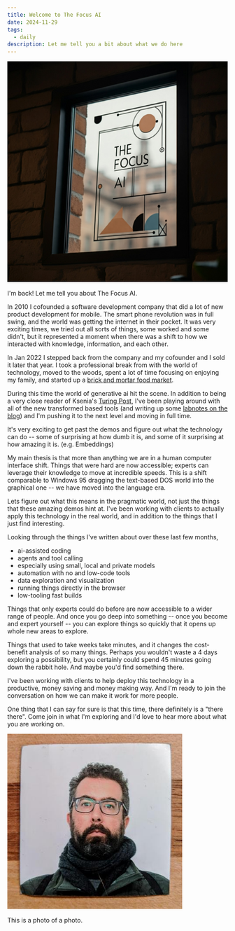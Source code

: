 ```yaml
---
title: Welcome to The Focus AI
date: 2024-11-29
tags:
  - daily
description: Let me tell you a bit about what we do here
---
```

![this is an ai generated photo](../assets/focus.jpeg)


I'm back! Let me tell you about The Focus AI.

In 2010 I cofounded a software development company that did a lot of new product development for mobile.  The smart phone revolution was in full swing, and the world was getting the internet in their pocket.  It was very exciting times, we tried out all sorts of things, some worked and some didn't, but it represented a moment when there was a shift to how we interacted with knowledge, information, and each other.

In Jan 2022 I stepped back from the company and my cofounder and I sold it later that year.  I took a professional break from with the world of technology, moved to the woods, spent a lot of time focusing on enjoying my family, and started up a [brick and mortar food market](https://cornwallmarket.com).

During this time the world of generative ai hit the scene.  In addition to being a very close reader of Ksenia's [Turing Post](https://www.turingpost.com/), I've been playing around with all of the new transformed based tools (and writing up some [labnotes on the blog](https://www.turingpost.com/)) and I'm pushing it to the next level and moving in full time.  

It's very exciting to get past the demos and figure out what the technology can do -- some of surprising at how dumb it is, and some of it surprising at how amazing it is. (e.g. Embeddings)

My main thesis is that more than anything we are in a human computer interface shift.  Things that were hard are now accessible; experts can leverage their knowledge to move at incredible speeds.  This is a shift comparable to Windows 95 dragging the text-based DOS world into the graphical one -- we have moved into the language era.

Lets figure out what this means in the pragmatic world, not just the things that these amazing demos hint at.  I've been working with clients to actually apply this technology in the real world, and in addition to the things that I just find interesting.

Looking through the things I've written about over these last few months, 
* ai-assisted coding
* agents and tool calling 
* especially using small, local and private models
* automation with no and low-code tools
* data exploration and visualization
* running things directly in the browser
* low-tooling fast builds

Things that only experts could do before are now accessible to a wider range of people.  And once you go deep into something -- once you become and expert yourself -- you can explore things so quickly that it opens up whole new areas to explore.

Things that used to take weeks take minutes, and it changes the cost-benefit analysis of so many things.  Perhaps you wouldn't waste a 4 days exploring a possibility, but you certainly could spend 45 minutes going down the rabbit hole.  And maybe you'd find something there.

I've been working with clients to help deploy this technology in a productive, money saving and money making way.  And I'm ready to join the conversation on how we can make it work for more people.

One thing that I can say for sure is that this time, there definitely is a "there there".   Come join in what I'm exploring and I'd love to hear more about what you are working on.

![new_avatar](../assets/new_avatar.jpeg)

This is a photo of a photo.